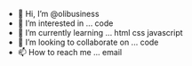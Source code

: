 - 👋 Hi, I’m @olibusiness
- 👀 I’m interested in ... code
- 🌱 I’m currently learning ... html css javascript
- 💞️ I’m looking to collaborate on ... code
- 📫 How to reach me ... email

<!---
olibusiness/olibusiness is a ✨ special ✨ repository because its `README.md` (this file) appears on your GitHub profile.
You can click the Preview link to take a look at your changes.
--->

